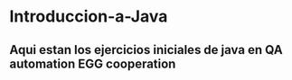 # Introduccion-a-Java
## Aqui estan los ejercicios iniciales de java en QA automation EGG cooperation
